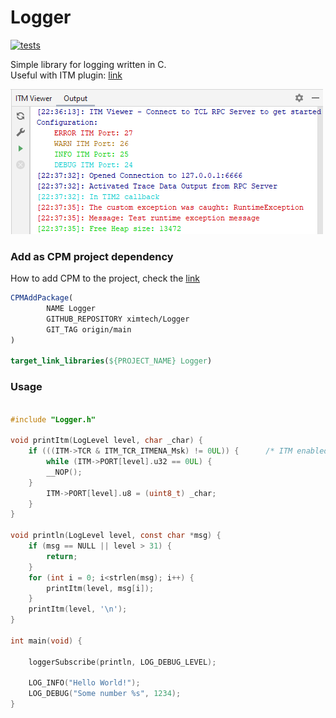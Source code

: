 # Logger

[![tests](https://github.com/ximtech/Logger/actions/workflows/cmake-ci.yml/badge.svg?branch=main)](https://github.com/ximtech/Logger/actions/workflows/cmake-ci.yml)

Simple library for logging written in C. \
Useful with ITM plugin: [link](https://github.com/ximtech/itm_viewer)

![img.png](example/img.png)

### Add as CPM project dependency

How to add CPM to the project, check the [link](https://github.com/cpm-cmake/CPM.cmake)

```cmake
CPMAddPackage(
        NAME Logger
        GITHUB_REPOSITORY ximtech/Logger
        GIT_TAG origin/main
)

target_link_libraries(${PROJECT_NAME} Logger)
```

### Usage

```c

#include "Logger.h"

void printItm(LogLevel level, char _char) {
    if (((ITM->TCR & ITM_TCR_ITMENA_Msk) != 0UL)) {      /* ITM enabled */
        while (ITM->PORT[level].u32 == 0UL) {
        __NOP();
    }
        ITM->PORT[level].u8 = (uint8_t) _char;
    }
}

void println(LogLevel level, const char *msg) {
    if (msg == NULL || level > 31) {
        return;
    }
    for (int i = 0; i<strlen(msg); i++) {
        printItm(level, msg[i]);
    }
    printItm(level, '\n');
}

int main(void) {

    loggerSubscribe(println, LOG_DEBUG_LEVEL);

    LOG_INFO("Hello World!");
    LOG_DEBUG("Some number %s", 1234);
}
```
